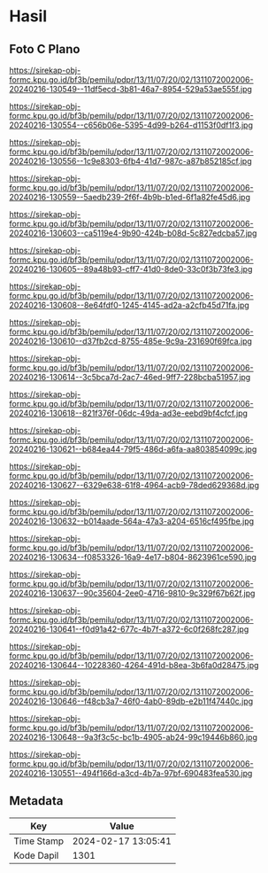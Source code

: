 # Hasil

## Foto C Plano

https://sirekap-obj-formc.kpu.go.id/bf3b/pemilu/pdpr/13/11/07/20/02/1311072002006-20240216-130549--11df5ecd-3b81-46a7-8954-529a53ae555f.jpg

https://sirekap-obj-formc.kpu.go.id/bf3b/pemilu/pdpr/13/11/07/20/02/1311072002006-20240216-130554--c656b06e-5395-4d99-b264-d1153f0df1f3.jpg

https://sirekap-obj-formc.kpu.go.id/bf3b/pemilu/pdpr/13/11/07/20/02/1311072002006-20240216-130556--1c9e8303-6fb4-41d7-987c-a87b852185cf.jpg

https://sirekap-obj-formc.kpu.go.id/bf3b/pemilu/pdpr/13/11/07/20/02/1311072002006-20240216-130559--5aedb239-2f6f-4b9b-b1ed-6f1a82fe45d6.jpg

https://sirekap-obj-formc.kpu.go.id/bf3b/pemilu/pdpr/13/11/07/20/02/1311072002006-20240216-130603--ca5119e4-9b90-424b-b08d-5c827edcba57.jpg

https://sirekap-obj-formc.kpu.go.id/bf3b/pemilu/pdpr/13/11/07/20/02/1311072002006-20240216-130605--89a48b93-cff7-41d0-8de0-33c0f3b73fe3.jpg

https://sirekap-obj-formc.kpu.go.id/bf3b/pemilu/pdpr/13/11/07/20/02/1311072002006-20240216-130608--8e64fdf0-1245-4145-ad2a-a2cfb45d71fa.jpg

https://sirekap-obj-formc.kpu.go.id/bf3b/pemilu/pdpr/13/11/07/20/02/1311072002006-20240216-130610--d37fb2cd-8755-485e-9c9a-231690f69fca.jpg

https://sirekap-obj-formc.kpu.go.id/bf3b/pemilu/pdpr/13/11/07/20/02/1311072002006-20240216-130614--3c5bca7d-2ac7-46ed-9ff7-228bcba51957.jpg

https://sirekap-obj-formc.kpu.go.id/bf3b/pemilu/pdpr/13/11/07/20/02/1311072002006-20240216-130618--821f376f-06dc-49da-ad3e-eebd9bf4cfcf.jpg

https://sirekap-obj-formc.kpu.go.id/bf3b/pemilu/pdpr/13/11/07/20/02/1311072002006-20240216-130621--b684ea44-79f5-486d-a6fa-aa803854099c.jpg

https://sirekap-obj-formc.kpu.go.id/bf3b/pemilu/pdpr/13/11/07/20/02/1311072002006-20240216-130627--6329e638-61f8-4964-acb9-78ded629368d.jpg

https://sirekap-obj-formc.kpu.go.id/bf3b/pemilu/pdpr/13/11/07/20/02/1311072002006-20240216-130632--b014aade-564a-47a3-a204-6516cf495fbe.jpg

https://sirekap-obj-formc.kpu.go.id/bf3b/pemilu/pdpr/13/11/07/20/02/1311072002006-20240216-130634--f0853326-16a9-4e17-b804-8623961ce590.jpg

https://sirekap-obj-formc.kpu.go.id/bf3b/pemilu/pdpr/13/11/07/20/02/1311072002006-20240216-130637--90c35604-2ee0-4716-9810-9c329f67b62f.jpg

https://sirekap-obj-formc.kpu.go.id/bf3b/pemilu/pdpr/13/11/07/20/02/1311072002006-20240216-130641--f0d91a42-677c-4b7f-a372-6c0f268fc287.jpg

https://sirekap-obj-formc.kpu.go.id/bf3b/pemilu/pdpr/13/11/07/20/02/1311072002006-20240216-130644--10228360-4264-491d-b8ea-3b6fa0d28475.jpg

https://sirekap-obj-formc.kpu.go.id/bf3b/pemilu/pdpr/13/11/07/20/02/1311072002006-20240216-130646--f48cb3a7-46f0-4ab0-89db-e2b11f47440c.jpg

https://sirekap-obj-formc.kpu.go.id/bf3b/pemilu/pdpr/13/11/07/20/02/1311072002006-20240216-130648--9a3f3c5c-bc1b-4905-ab24-99c19446b860.jpg

https://sirekap-obj-formc.kpu.go.id/bf3b/pemilu/pdpr/13/11/07/20/02/1311072002006-20240216-130551--494f166d-a3cd-4b7a-97bf-690483fea530.jpg


## Metadata

| Key        | Value               |
| ---------- | ------------------- |
| Time Stamp | 2024-02-17 13:05:41 |
| Kode Dapil | 1301                |



